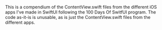 This is a compendium of the ContentView.swift files from the different iOS apps I've made in SwiftUI following the 100 Days Of SwitfUI program. The code as-it-is is unusable, as is just the ContentView.swift files from the different apps.
